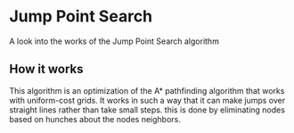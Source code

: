 # Jump Point Search
A look into the works of the Jump Point Search algorithm
## How it works
This algorithm is an optimization of the A* pathfinding algorithm that works with uniform-cost grids. It works in such a way that it can make jumps over straight lines rather than take small steps. this is done by eliminating nodes based on hunches about the nodes neighbors.
